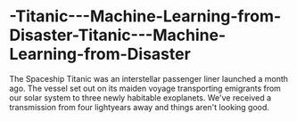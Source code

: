 # -Titanic---Machine-Learning-from-Disaster-Titanic---Machine-Learning-from-Disaster
The Spaceship Titanic was an interstellar passenger liner launched a month ago. The vessel set out on its maiden voyage transporting emigrants from our solar system to three newly habitable exoplanets. We've received a transmission from four lightyears away and things aren't looking good.
